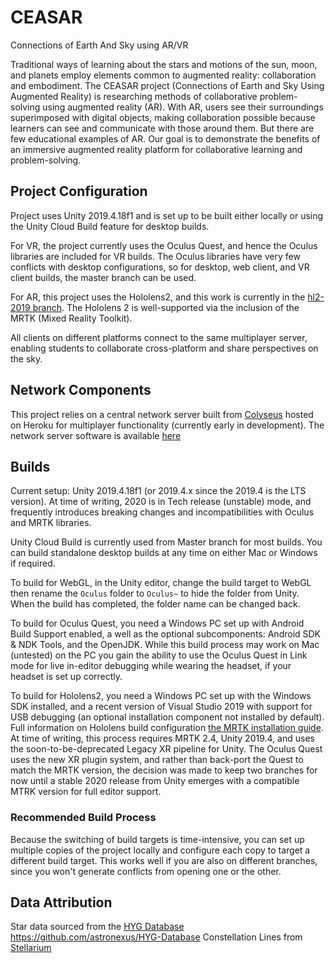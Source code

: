 # CEASAR
Connections of Earth And Sky using AR/VR

Traditional ways of learning about the stars and motions of the sun, moon, and planets employ elements common to augmented reality: collaboration and embodiment. The CEASAR project (Connections of Earth and Sky Using Augmented Reality) is researching methods of collaborative problem-solving using augmented reality (AR). With AR, users see their surroundings superimposed with digital objects, making collaboration possible because learners can see and communicate with those around them. But there are few educational examples of AR. Our goal is to demonstrate the benefits of an immersive augmented reality platform for collaborative learning and problem-solving.

## Project Configuration

Project uses Unity 2019.4.18f1 and is set up to be built either locally or using the Unity Cloud Build feature for desktop builds.

For VR, the project currently uses the Oculus Quest, and hence the Oculus libraries are included for VR builds. The Oculus libraries have very few conflicts with desktop configurations, so for desktop, web client, and VR client builds, the master branch can be used.

For AR, this project uses the Hololens2, and this work is currently in the [hl2-2019 branch](https://github.com/concord-consortium/CEASAR/tree/hl2-2019). The Hololens 2 is well-supported via the inclusion of the MRTK (Mixed Reality Toolkit).

All clients on different platforms connect to the same multiplayer server, enabling students to collaborate cross-platform and share perspectives on the sky.

## Network Components
This project relies on a central network server built from [Colyseus](https://github.com/colyseus/colyseus-unity3d) hosted on Heroku for multiplayer functionality (currently early in development). The network server software is available [here](https://github.com/concord-consortium/CEASAR-server)

## Builds
Current setup: Unity 2019.4.18f1 (or 2019.4.x since the 2019.4 is the LTS version). At time of writing, 2020 is in Tech release (unstable) mode, and frequently introduces breaking changes and incompatibilities with Oculus and MRTK libraries.

Unity Cloud Build is currently used from Master branch for most builds. You can build standalone desktop builds at any time on either Mac or Windows if required.

To build for WebGL, in the Unity editor, change the build target to WebGL then rename the `Oculus` folder to `Oculus~` to hide the folder from Unity. When the build has completed, the folder name can be changed back.

To build for Oculus Quest, you need a Windows PC set up with Android Build Support enabled, a well as the optional subcomponents: Android SDK & NDK Tools, and the OpenJDK. While this build process may work on Mac (untested) on the PC you gain the ability to use the Oculus Quest in Link mode for live in-editor debugging while wearing the headset, if your headset is set up correctly.

To build for Hololens2, you need a Windows PC set up with the Windows SDK installed, and a recent version of Visual Studio 2019 with support for USB debugging (an optional installation component not installed by default). Full information on Hololens build configuration [the MRTK installation guide](https://microsoft.github.io/MixedRealityToolkit-Unity/Documentation/Installation.html). At time of writing, this process requires MRTK 2.4, Unity 2019.4, and uses the soon-to-be-deprecated Legacy XR pipeline for Unity. The Oculus Quest uses the new XR plugin system, and rather than back-port the Quest to match the MRTK version, the decision was made to keep two branches for now until a stable 2020 release from Unity emerges with a compatible MTRK version for full editor support.

### Recommended Build Process
Because the switching of build targets is time-intensive, you can set up multiple copies of the project locally and configure each copy to target a different build target. This works well if you are also on different branches, since you won't generate conflicts from opening one or the other.

## Data Attribution
Star data sourced from the [HYG Database](https://astronexus.com/hyg)
https://github.com/astronexus/HYG-Database
Constellation Lines from [Stellarium](https://github.com/Stellarium/stellarium/blob/master/skycultures/western/constellationship.fab)
